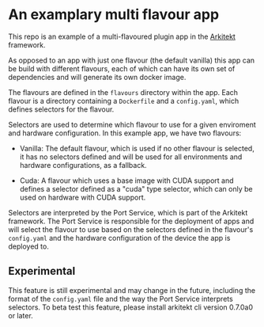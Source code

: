 # An examplary multi flavour app


This repo is an example of a multi-flavoured plugin app in the
[Arkitekt](https://arkitekt.live) framework.

As opposed to an app with just one flavour (the default vanilla)
this app can be build with different flavours, each of which
can have its own set of dependencies and will generate its own
docker image.

The flavours are defined in the `flavours` directory within the
app. Each flavour is a directory containing a `Dockerfile` and
a `config.yaml`, which defines selectors for the flavour.

Selectors are used to determine which flavour to use for a given
enviroment and hardware configuration. In this example app, we have
two flavours:

- Vanilla: The default flavour, which is used if no other flavour
  is selected, it has no selectors defined and will be used for
    all environments and hardware configurations, as a fallback.

- Cuda: A flavour which uses a base image with CUDA support and
  defines a selector defined as a "cuda" type selector, which can
  only be used on hardware with CUDA support.


Selectors are interpreted by the Port Service, which is part of
the Arkitekt framework. The Port Service is responsible for the
deployment of apps and will select the flavour to use based on
the selectors defined in the flavour's `config.yaml` and the
hardware configuration of the device the app is deployed to.

## Experimental

This feature is still experimental and may change in the future,
including the format of the `config.yaml` file and the way the
Port Service interprets selectors. To beta test this feature,
please install arkitekt cli version 0.7.0a0 or later.